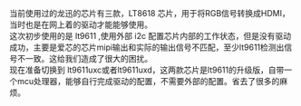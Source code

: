 当前使用过的龙迅的芯片有三款，LT8618 芯片，用于将RGB信号转换成HDMI，当时也是在网上着的驱动才能能够使用。  
这次初步使用的是 lt9611 ,使用外部 i2c 配置芯片内部的工作状态，但是没有驱动成功，主要是爱芯的芯片mipi输出和实际的输出信号不匹配，至少lt9611检测出信号不一致。这给我们造成了很大的困扰。  
现在准备切换到 lt9611uxc或者lt9611uxd，这两款芯片是lt9611的升级版，自带一个mcu处理器，能够自行完成驱动的配置，不需要外部的配置。省去了很多的麻烦。